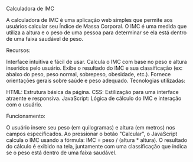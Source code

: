 Calculadora de IMC

A calculadora de IMC é uma aplicação web simples que permite aos usuários calcular seu Índice de Massa Corporal. O IMC é uma medida que utiliza a altura e o peso de uma pessoa para determinar se ela está dentro de uma faixa saudável de peso.

Recursos:

Interface intuitiva e fácil de usar.
Calcula o IMC com base no peso e altura inseridos pelo usuário.
Exibe o resultado do IMC e sua classificação (ex: abaixo do peso, peso normal, sobrepeso, obesidade, etc.).
Fornece orientações gerais sobre saúde e peso adequado.
Tecnologias utilizadas:

HTML: Estrutura básica da página.
CSS: Estilização para uma interface atraente e responsiva.
JavaScript: Lógica de cálculo do IMC e interação com o usuário.

Funcionamento:

O usuário insere seu peso (em quilogramas) e altura (em metros) nos campos especificados.
Ao pressionar o botão "Calcular", o JavaScript calcula o IMC usando a fórmula: IMC = peso / (altura * altura).
O resultado do cálculo é exibido na tela, juntamente com uma classificação que indica se o peso está dentro de uma faixa saudável.
